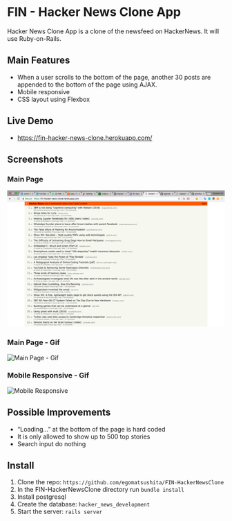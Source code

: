 # FIN - Hacker News Clone App

Hacker News Clone App is a clone of the newsfeed on HackerNews. It will use Ruby-on-Rails.

## Main Features

- When a user scrolls to the bottom of the page, another 30 posts are appended to the bottom of the page using AJAX.
- Mobile responsive
- CSS layout using Flexbox

## Live Demo
- https://fin-hacker-news-clone.herokuapp.com/

## Screenshots

### Main Page
![Main Page](https://github.com/egomatsushita/FIN-HackerNewsClone/blob/master/public/FIN-HackerNewsClone_Main.png?raw=true)

### Main Page - Gif
![Main Page - Gif](https://github.com/egomatsushita/FIN-HackerNewsClone/blob/master/public/fin-hacker-news-clone-responsive.gif)

### Mobile Responsive - Gif
![Mobile Responsive](https://github.com/egomatsushita/FIN-HackerNewsClone/blob/master/public/fin-hacker-news-clone-main.gif)

## Possible Improvements

- “Loading…” at the bottom of the page is hard coded
- It is only allowed to show up to 500 top stories
- Search input do nothing

## Install

1. Clone the repo: `https://github.com/egomatsushita/FIN-HackerNewsClone`
2. In the FIN-HackerNewsClone directory run `bundle install`
3. Install postgresql
4. Create the database: `hacker_news_development`
5. Start the server: `rails server`